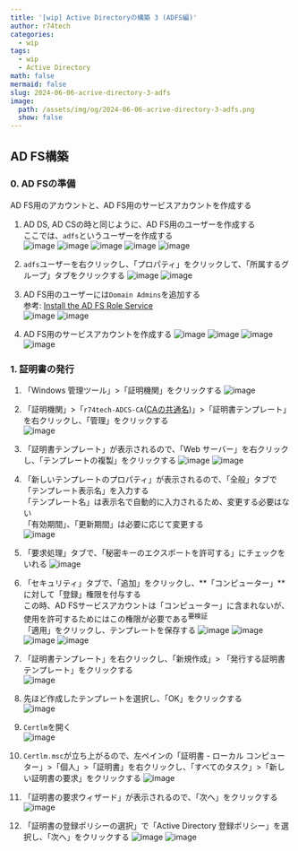 ```yaml
---
title: '[wip] Active Directoryの構築 3 (ADFS編)'
author: r74tech
categories:
  - wip
tags:
  - wip
  - Active Directory
math: false
mermaid: false
slug: 2024-06-06-acrive-directory-3-adfs
image:
  path: /assets/img/og/2024-06-06-acrive-directory-3-adfs.png
  show: false
---
```


## AD FS構築

### 0. AD FSの準備
AD FS用のアカウントと、AD FS用のサービスアカウントを作成する

1. AD DS, AD CSの時と同じように、AD FS用のユーザーを作成する  
ここでは、`adfs`というユーザーを作成する  
![image](/assets/img/post/2024-06-06/adfs00/001.png)
![image](/assets/img/post/2024-06-06/adfs00/002.png)
![image](/assets/img/post/2024-06-06/adfs00/003.png)
![image](/assets/img/post/2024-06-06/adfs00/004.png)
![image](/assets/img/post/2024-06-06/adfs00/005.png)

1. `adfs`ユーザーを右クリックし、「プロパティ」をクリックして、「所属するグループ」タブをクリックする
![image](/assets/img/post/2024-06-06/adfs00/006.png)
![image](/assets/img/post/2024-06-06/adfs00/007.png)

1. AD FS用のユーザーには`Domain Admins`を追加する  
参考: [Install the AD FS Role Service](https://learn.microsoft.com/en-us/windows-server/identity/ad-fs/deployment/install-the-ad-fs-role-service)  
![image](/assets/img/post/2024-06-06/adfs00/009.png)
![image](/assets/img/post/2024-06-06/adfs00/011.png)

1. AD FS用のサービスアカウントを作成する
![image](/assets/img/post/2024-06-06/adfs00/012.png)
![image](/assets/img/post/2024-06-06/adfs00/013.png)
![image](/assets/img/post/2024-06-06/adfs00/014.png)
![image](/assets/img/post/2024-06-06/adfs00/015.png)

### 1. 証明書の発行
1. 「Windows 管理ツール」>「証明機関」をクリックする
![image](/assets/img/post/2024-06-06/adfs01/001.png)

1. 「証明機関」>「`r74tech-ADCS-CA`([CAの共通名](/posts/2024-06-05-active-directory-2-adcs/#CAName))」>「証明書テンプレート」を右クリックし、「管理」をクリックする  
![image](/assets/img/post/2024-06-06/adfs01/002.png)

1. 「証明書テンプレート」が表示されるので、「Web サーバー」を右クリックし、「テンプレートの複製」をクリックする
![image](/assets/img/post/2024-06-06/adfs01/003.png)
![image](/assets/img/post/2024-06-06/adfs01/004.png)

1. 「新しいテンプレートのプロパティ」が表示されるので、「全般」タブで「テンプレート表示名」を入力する  
「テンプレート名」は表示名で自動的に入力されるため、変更する必要はない  
「有効期間」、「更新期間」は必要に応じて変更する  
![image](/assets/img/post/2024-06-06/adfs01/005.png)

1. 「要求処理」タブで、「秘密キーのエクスポートを許可する」にチェックをいれる
![image](/assets/img/post/2024-06-06/adfs01/006.png)

1. 「セキュリティ」タブで、「追加」をクリックし、**「コンピューター」**に対して「登録」権限を付与する  
この時、AD FSサービスアカウントは「コンピューター」に含まれないが、使用を許可するためにはこの権限が必要である<sup>要検証</sup>  
「適用」をクリックし、テンプレートを保存する
![image](/assets/img/post/2024-06-06/adfs01/007.png)
![image](/assets/img/post/2024-06-06/adfs01/010.png)
![image](/assets/img/post/2024-06-06/adfs01/011.png)
![image](/assets/img/post/2024-06-06/adfs01/013.png)

1. 「証明書テンプレート」を右クリックし、「新規作成」> 「発行する証明書テンプレート」をクリックする  
![image](/assets/img/post/2024-06-06/adfs01/014.png)

1. 先ほど作成したテンプレートを選択し、「OK」をクリックする  
![image](/assets/img/post/2024-06-06/adfs01/015.png)

1. `Certlm`を開く  
![image](/assets/img/post/2024-06-06/adfs01/016.png)

1. `Certlm.msc`が立ち上がるので、左ペインの「証明書 - ローカル コンピューター」>「個人」>「証明書」を右クリックし、「すべてのタスク」>「新しい証明書の要求」をクリックする
![image](/assets/img/post/2024-06-06/adfs01/017.png)

1. 「証明書の要求ウィザード」が表示されるので、「次へ」をクリックする
![image](/assets/img/post/2024-06-06/adfs01/018.png)

1. 「証明書の登録ポリシーの選択」で「Active Directory 登録ポリシー」を選択し、「次へ」をクリックする
![image](/assets/img/post/2024-06-06/adfs01/019.png)
![image](/assets/img/post/2024-06-06/adfs01/020.png)


